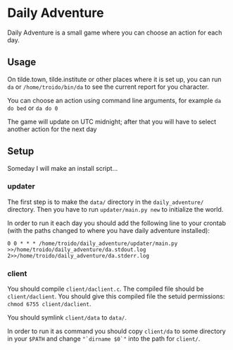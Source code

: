 
# Daily Adventure

Daily Adventure is a small game where you can choose an action for each day.

## Usage

On tilde.town, tilde.institute or other places where it is set up, you can run `da` or `/home/troido/bin/da` to see the current report for you character.

You can choose an action using command line arguments, for example `da do bed` or `da do 0`

The game will update on UTC midnight; after that you will have to select another action for the next day

## Setup

Someday I will make an install script...

### updater

The first step is to make the `data/` directory in the `daily_adventure/` directory.
Then you have to run `updater/main.py new` to initialize the world.

In order to run it each day you should add the following line to your crontab (with the paths changed to where you have daily adventure installed):

    0 0 * * * /home/troido/daily_adventure/updater/main.py >>/home/troido/daily_adventure/da.stdout.log 2>>/home/troido/daily_adventure/da.stderr.log

### client

You should compile `client/daclient.c`. The compiled file should be `client/daclient`.
You should give this compiled file the setuid permissions: `chmod 6755 client/daclient`.

You should symlink `client/data` to `data/`.

In order to run it as command you should copy `client/da` to some directory in your `$PATH` and change ``"`dirname $0`"`` into the path for `client/`.
